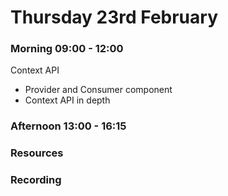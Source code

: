 # Thursday 23rd February

### Morning 09:00 - 12:00
 Context API
 - Provider and Consumer component
 - Context API in depth

### Afternoon 13:00 - 16:15



### Resources



### Recording
